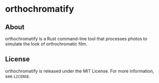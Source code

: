 # orthochromatify

## About
orthochromatify is a Rust command-line tool that processes photos to simulate the look of orthochromatic film.

## License
orthochromatify is released under the MIT License. For more information, see `LICENSE`.
